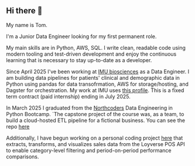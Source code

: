 ## Hi there 👋

My name is Tom.

I'm a Junior Data Engineer looking for my first permanent role.

My main skills are in Python, AWS, SQL. I write clean, readable code using modern tooling and test-driven development and enjoy the continuous learning that is necessary to stay up-to-date as a developer.

Since April 2025 I've been working at [IMU biosciences](https://www.imubiosciences.com/) as a Data Engineer. I am building data pipelines for patients' clinical and demographic data in Python using pandas for data transofrmation, AWS for storage/hosting, and Dagster for orchestration. My work at IMU uses [this profile](https://github.com/tom-ashford-imu). This is a fixed term contract (paid internship) ending in July 2025.

In March 2025 I graduated from the [Northcoders](https://www.northcoders.com/) Data Engineering in Python Bootcamp. `The capstone project of the course was, as a team, to build a cloud-hosted ETL pipeline for a fictional business. You can see the repo [here](https://github.com/tdamb5942/bootcamp-data-pipeline-project)

Additionally, I have begun working on a personal coding project [here](https://github.com/tdamb5942/loyverse-sales-reports) that extracts, transforms, and visualizes sales data from the Loyverse POS API to enable category-level filtering and period-on-period performance comparisons.
